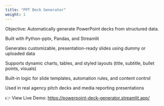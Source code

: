 ```yaml
---
title: "PPT Deck Generator"
weight: 1
---
```

Objective: Automatically generate PowerPoint decks from structured data.

Built with Python-pptx, Pandas, and Streamlit

Generates customizable, presentation-ready slides using dummy or uploaded data

Supports dynamic charts, tables, and styled layouts (title, subtitle, bullet points, visuals)

Built-in logic for slide templates, automation rules, and content control

Used in real agency pitch decks and media reporting presentations

👉 View Live Demo: https://powerpoint-deck-generator.streamlit.app/